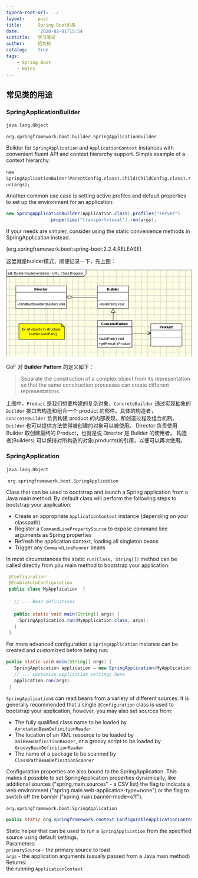 ```yaml
---
typora-root-url: ../
layout:     post
title:      Spring Boot的类
date:       '2020-02-01T15:54'
subtitle:   学习笔记
author:     招文桃
catalog:    true
tags:
    - Spring Boot
    - Notes
---
```


## 常见类的用途

### SpringApplicationBuilder 

`java.lang.Object`

​	`org.springframework.boot.builder.SpringApplicationBuilder`

Builder for `SpringApplication` and `ApplicationContext` instances with convenient fluent API and context hierarchy support. Simple example of a context hierarchy:

`new SpringApplicationBuider(ParentConfig.class).child(ChildConfig.class).run(args);`

Another common use case is setting active profiles and default properties to set up the environment for an application:

```java
new SpringApplicationBuilder(Application.class).profiles("server")
    			.properties("transport=local").run(args);
```

If your needs are simpler, consider using the static convenience methods in SpringApplication instead.

(org.springframework.boot:spring-boot:2.2.4.RELEASE)

这里就是builder模式，顺便记录一下，先上图：

![builder-pattern](/img/builder-pattern.png)

GoF 对 **Builder Pattern** 的定义如下：

> Separate the construction of a complex object from its representation so that the same construction processes can create different representations.

上图中，`Product` 是我们想要构建的复杂对象，`ConcreteBuilder` 通过实现抽象的 `Builder` 接口去构造和组合一个 product 的部件。具体的构造者，`ConcreteBuilder` 负责构建 product 的内部表现，和创造过程及组合机制。 `Builder` 也可以提供方法使得被创建的对象可以被使用。 Director 负责使用 Builder 取创建最终的 Product，也就是说 Director 是 Builder 的使用者。 构造者(Builders) 可以保持对所构造的对象(products)的引用，以便可以再次使用。

### SpringApplication

`java.lang.Object`

​	`org.springframework.boot.SpringApplication`

Class that can be used to bootstrap and launch a Spring application from a Java main method. By default class will perform the following steps to bootstrap your application:

- Create an appropriate `ApplicationContext` instance (depending on your classpath)
- Register a `CommandLinePropertySource` to expose command line arguments as Spring properties
- Refresh the application context, loading all singleton beans
- Trigger any `CommandLineRunner` beans

In most circumstances the static `run(Class, String[])` method can be called directly from you main method to bootstrap your application:

```java
 @Configuration
 @EnableAutoConfiguration
 public class MyApplication  {

   // ... Bean definitions

   public static void main(String[] args) {
     SpringApplication.run(MyApplication.class, args);
   }
 }
```

For more advanced configuration a `SpringApplication` instance can be created and customized before being run:

```java
public static void main(String[] args) {
   SpringApplication application = new SpringApplication(MyApplication.class);
   // ... customize application settings here
   application.run(args)
 }
```

`SpringApplication`s can read beans from a variety of different sources. It is generally recommended that a single `@Configuration` class is used to bootstrap your application, however, you may also set sources from:

- The fully qualified class name to be loaded by `AnnotatedBeanDefinitionReader`
- The location of an XML resource to be loaded by `XmlBeanDefinitionReader`, or a groovy script to be loaded by `GroovyBeanDefinitionReader`
- The name of a package to be scanned by `ClassPathBeanDefinitionScanner`

Configuration properties are also bound to the SpringApplication. This makes it possible to set SpringApplication properties dynamically, like additional sources ("spring.main.sources" - a CSV list) the flag to indicate a web environment ("spring.main.web-application-type=none") or the flag to switch off the banner ("spring.main.banner-mode=off").

`org.springframework.boot.SpringApplication`

```java
public static org.springframework.context.ConfigurableApplicationContext run(Class <?> primarySource, String ... args)
```

Static helper that can be used to run a `SpringApplication` from the specified source using default settings.  
Parameters:  
`primarySource` - the primary source to load  
`args` - the application arguments (usually passed from a Java main method)  
Returns:  
the running `ApplicationContext`  